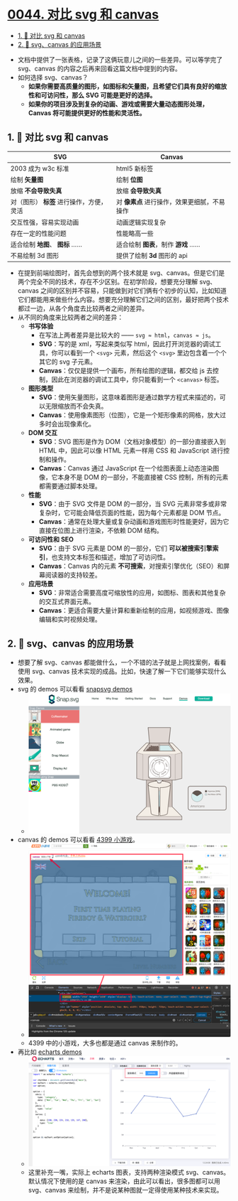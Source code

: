 # [0044. 对比 svg 和 canvas](https://github.com/Tdahuyou/TNotes.svg/tree/main/notes/0044.%20%E5%AF%B9%E6%AF%94%20svg%20%E5%92%8C%20canvas)

<!-- region:toc -->
- [1. 📒 对比 svg 和 canvas](#1--对比-svg-和-canvas)
- [2. 📒 svg、canvas 的应用场景](#2--svgcanvas-的应用场景)
<!-- endregion:toc -->
- 文档中提供了一张表格，记录了这俩玩意儿之间的一些差异。可以等学完了 svg、canvas 的内容之后再来回看这篇文档中提到的内容。
- 如何选择 svg、canvas？
  - **如果你需要高质量的图形，如图标和矢量图，且希望它们具有良好的缩放性和可访问性，那么 SVG 可能是更好的选择。**
  - **如果你的项目涉及到复杂的动画、游戏或需要大量动态图形处理，Canvas 将可能提供更好的性能和灵活性。**

## 1. 📒 对比 svg 和 canvas

| SVG                                     | Canvas                                      |
| --------------------------------------- | ------------------------------------------- |
| 2003 成为 w3c 标准                      | html5 新标签                                |
| 绘制 **矢量图**                         | 绘制 **位图**                               |
| 放缩 **不会导致失真**                   | 放缩 **会导致失真**                         |
| 对（图形） **标签** 进行操作，方便，灵活 | 对 **像素点** 进行操作，效果更细腻，不易操作 |
| 交互性强，容易实现动画                  | 动画逻辑实现复杂                            |
| 存在一定的性能问题                      | 性能略高一些                                |
| 适合绘制 **地图**、 **图标** ……          | 适合绘制 **图表**，制作 **游戏** ……          |
| 不易绘制 3d 图形                        | 提供了绘制 **3d** 图形的 api                |

- 在提到前端绘图时，首先会想到的两个技术就是 svg、canvas。但是它们是两个完全不同的技术，存在不少区别。在初学阶段，想要充分理解 svg、canvas 之间的区别并不容易，只能做到对它们俩有个初步的认知，比如知道它们都能用来做些什么内容。想要充分理解它们之间的区别，最好把两个技术都过一边，从各个角度去比较两者之间的差异。
- 从不同的角度来比较两者之间的差异：
  - **书写体验**
    - 在写法上两者差异是比较大的 —— `svg ≈ html`，`canvas ≈ js`。
    - **SVG**：写的是 xml，写起来类似写 html，因此打开浏览器的调试工具，你可以看到一个 `<svg>` 元素，然后这个 `<svg>` 里边包含着一个个其它的 svg 子元素。
    - **Canvas**：仅仅是提供一个画布，所有绘图的逻辑，都交给 js 去控制，因此在浏览器的调试工具中，你只能看到一个 `<canvas>` 标签。
  - **图形类型**
    - **SVG**：使用矢量图形，这意味着图形是通过数学方程式来描述的，可以无限缩放而不会失真。
    - **Canvas**：使用像素图形（位图），它是一个矩形像素的网格，放大过多时会出现像素化。
  - **DOM 交互**
    - **SVG**：SVG 图形是作为 DOM（文档对象模型）的一部分直接嵌入到 HTML 中，因此可以像 HTML 元素一样用 CSS 和 JavaScript 进行控制和操作。
    - **Canvas**：Canvas 通过 JavaScript 在一个绘图表面上动态渲染图像，它本身不是 DOM 的一部分，不能直接被 CSS 控制，所有的元素都需要通过脚本处理。
  - **性能**
    - **SVG**：由于 SVG 文件是 DOM 的一部分，当 SVG 元素非常多或非常复杂时，它可能会降低页面的性能，因为每个元素都是 DOM 节点。
    - **Canvas**：通常在处理大量或复杂动画和游戏图形时性能更好，因为它直接在位图上进行渲染，不依赖 DOM 结构。
  - **可访问性和 SEO**
    - **SVG**：由于 SVG 元素是 DOM 的一部分，它们 **可以被搜索引擎索引**，也支持文本标签和描述，增加了可访问性。
    - **Canvas**：Canvas 内的元素 **不可搜索**，对搜索引擎优化（SEO）和屏幕阅读器的支持较差。
  - **应用场景**
    - **SVG**：非常适合需要高度可缩放性的应用，如图标、图表和其他复杂的交互式界面元素。
    - **Canvas**：更适合需要大量计算和重新绘制的应用，如视频游戏、图像编辑和实时视频处理。

## 2. 📒 svg、canvas 的应用场景

- 想要了解 svg、canvas 都能做什么，一个不错的法子就是上网找案例，看看使用 svg、canvas 技术实现的成品。比如，快速了解一下它们能够实现什么效果。
- svg 的 demos 可以看看 [snapsvg demos](http://snapsvg.io/demos/)
  - ![](assets/2024-12-05-13-16-22.png)
- canvas 的 demos 可以看看 [4399 小游戏](https://www.4399.com/)。
  - ![](assets/2024-12-05-13-16-38.png)
  - 4399 中的小游戏，大多也都是通过 canvas 来制作的。
- 再比如 [echarts demos](https://echarts.apache.org/examples/zh/index.html#chart-type-line)
  - ![](assets/2024-12-05-13-16-52.png)
  - 这里补充一嘴，实际上 echarts 图表，支持两种渲染模式 svg、canvas。默认情况下使用的是 canvas 来渲染，由此可以看出，很多图都可以用 svg、canvas 来绘制，并不是说某种图就一定得使用某种技术来实现。
